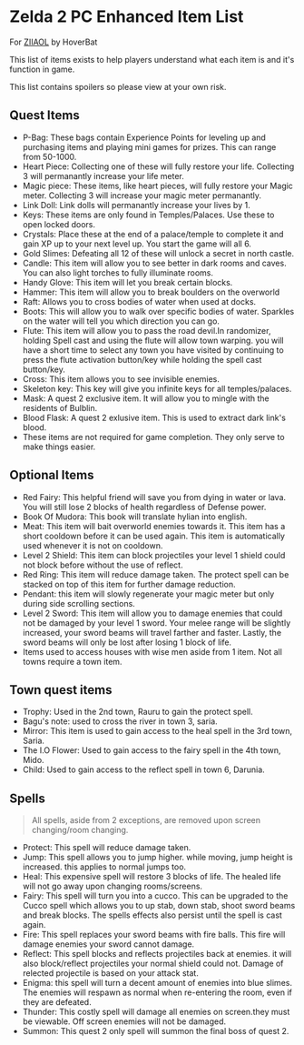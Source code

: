# Zelda 2 PC Enhanced Item List

For [ZIIAOL](https://hoverbat.itch.io/ziiaol) by HoverBat

This list of items exists to help players understand what each item is and it's function in game.

This list contains spoilers so please view at your own risk.

## Quest Items

* P-Bag: These bags contain Experience Points for leveling up and purchasing items and playing mini games for prizes. This can range from 50-1000.
* Heart Piece: Collecting one of these will fully restore your life. Collecting 3 will permanantly increase your life meter.
* Magic piece: These items, like heart pieces, will fully restore your Magic meter. Collecting 3 will increase your magic meter permanantly.
* Link Doll: Link dolls will permanantly increase your lives by 1.
* Keys: These items are only found in Temples/Palaces. Use these to open locked doors.
* Crystals: Place these at the end of a palace/temple to complete it and gain XP up to your next level up. You start the game will all 6.
* Gold Slimes: Defeating all 12 of these will unlock a secret in north castle.
* Candle: This item will allow you to see better in dark rooms and caves. You can also light torches to fully illuminate rooms.
* Handy Glove: This item will let you break certain blocks.
* Hammer: This item will allow you to break boulders on the overworld
* Raft: Allows you to cross bodies of water when used at docks.
* Boots: This will allow you to walk over specific bodies of water. Sparkles on the water will tell you which direction you can go.
* Flute: This item will allow you to pass the road devil.In randomizer, holding Spell cast and using the flute will allow town warping. you will have a short time to select any town you have visited by continuing to press the flute activation button/key while holding the spell cast button/key.
* Cross: This item allows you to see invisible enemies.
* Skeleton key: This key will give you infinite keys for all temples/palaces.
* Mask: A quest 2 exclusive item. It will allow you to mingle with the residents of Bulblin.
* Blood Flask: A quest 2 exlusive item. This is used to extract dark link's blood.
* These items are not required for game completion. They only serve to make things easier.

## Optional Items

* Red Fairy: This helpful friend will save you from dying in water or lava. You will still lose 2 blocks of health regardless of Defense power.
* Book Of Mudora: This book will translate hylian into english.
* Meat: This item will bait overworld enemies towards it. This item has a short cooldown before it can be used again. This item is automatically used whenever it is not on cooldown.
* Level 2 Shield: This item can block projectiles your level 1 shield could not block before without the use of reflect.
* Red Ring: This item will reduce damage taken. The protect spell can be stacked on top of this item for further damage reduction.
* Pendant: this item will slowly regenerate your magic meter but only during side scrolling sections.
* Level 2 Sword: This item will allow you to damage enemies that could not be damaged by your level 1 sword. Your melee range will be slightly increased, your sword beams will travel farther and faster. Lastly, the sword beams will only be lost after losing 1 block of life.
* Items used to access houses with wise men aside from 1 item. Not all towns require a town item.

## Town quest items

* Trophy: Used in the 2nd town, Rauru to gain the protect spell.
* Bagu's note: used to cross the river in town 3, saria.
* Mirror: This item is used to gain access to the heal spell in the 3rd town, Saria.
* The I.O Flower: Used to gain access to the fairy spell in the 4th town, Mido.
* Child: Used to gain access to the reflect spell in town 6, Darunia.

## Spells

> All spells, aside from 2 exceptions, are removed upon screen changing/room changing.

* Protect: This spell will reduce damage taken.
* Jump: This spell allows you to jump higher. while moving, jump height is increased. this applies to normal jumps too.
* Heal: This expensive spell will restore 3 blocks of life. The healed life will not go away upon changing rooms/screens.
* Fairy: This spell will turn you into a cucco. This can be upgraded to the Cucco spell which allows you to up stab, down stab, shoot sword beams and break blocks. The spells effects also persist until the spell is cast again.
* Fire: This spell replaces your sword beams with fire balls. This fire will damage enemies your sword cannot damage.
* Reflect: This spell blocks and reflects projectiles back at enemies. it will also block/reflect projectiles your normal shield could not. Damage of relected projectile is based on your attack stat.
* Enigma: this spell will turn a decent amount of enemies into blue slimes. The enemies will respawn as normal when re-entering the room, even if they are defeated.
* Thunder: This costly spell will damage all enemies on screen.they must be viewable. Off screen enemies will not be damaged.
* Summon: This quest 2 only spell will summon the final boss of quest 2.

